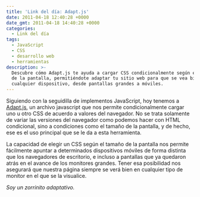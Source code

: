 ```yaml
---
title: 'Link del día: Adapt.js'
date: 2011-04-18 12:40:28 +0000
date_gmt: 2011-04-18 14:40:28 +0000
categories:
  - Link del día
tags:
  - JavaScript
  - CSS
  - desarrollo web
  - herramientas
description: >-
  Descubre cómo Adapt.js te ayuda a cargar CSS condicionalmente según el tamaño
  de la pantalla, permitiéndote adaptar tu sitio web para que se vea bien en
  cualquier dispositivo, desde pantallas grandes a móviles.
---
```



Siguiendo con la seguidilla de implementos JavaScript, hoy tenemos a [Adapt.js](http://adapt.960.gs/), un archivo javascript que nos permite condicionalmente cargar uno u otro CSS de acuerdo a valores del navegador. No se trata solamente de variar las versiones del navegador como podemos hacer con HTML condicional, sino a condiciones como el tamaño de la pantalla, y de hecho, ese es el uso principal que se le da a esta herramienta.

La capacidad de elegir un CSS según el tamaño de la pantalla nos permite fácilmente apuntar a determinados dispositivos móviles de forma distinta que los navegadores de escritorio, e incluso a pantallas que ya quedaron atrás en el avance de los monitores grandes. Tener esa posibilidad nos asegurará que nuestra página siempre se verá bien en cualquier tipo de monitor en el que se la visualice.

_Soy un zorrinito adaptativo._
